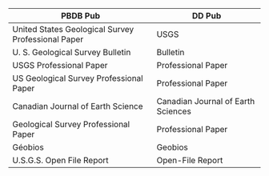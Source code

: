 

PBDB Pub| DD Pub
---------- | ----------
United States Geological Survey Professional Paper | USGS
U. S. Geological Survey Bulletin | Bulletin
USGS Professional Paper | Professional Paper
US Geological Survey Professional Paper | Professional Paper
Canadian Journal of Earth Science | Canadian Journal of Earth Sciences
Geological Survey Professional Paper | Professional Paper
Géobios | Geobios
U.S.G.S. Open File Report | Open-File Report
